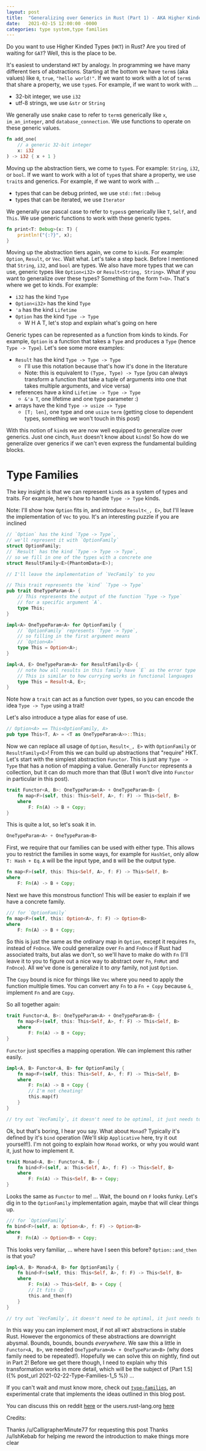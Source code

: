 ```yaml
---
layout: post
title:  "Generalizing over Generics in Rust (Part 1) - AKA Higher Kinded Types in Rust"
date:   2021-02-15 12:00:00 -0000
categories: type system,type families
---
```


Do you want to use Higher Kinded Types (`HKT`) in Rust? Are you tired of waiting for `GAT`? Well, this is the place to be.

It's easiest to understand `HKT` by analogy. In programming we have many different tiers of abstractions. Starting at the bottom we have `term`s (aka values) like `0`, `true`, `"hello world!"`. If we want to work with a lot of `term`s that share a property, we use `type`s. For example, if we want to work with ...

* 32-bit integer, we use `i32`
* utf-8 strings, we use `&str` or `String`

We generally use snake case to refer to `term`s generically like `x`, `im_an_integer`, and `database_connection`. We use functions to operate on these generic values.

```rust
fn add_one(
    // a generic 32-bit integer
    x: i32
) -> i32 { x + 1 }
```

Moving up the abstraction tiers, we come to `type`s. For example: `String`, `i32`, or `bool`. If we want to work with a lot of `type`s that share a property, we use `trait`s and generics. For example, if we want to work with ...

* types that can be debug printed, we use `std::fmt::Debug`
* types that can be iterated, we use `Iterator`

We generally use pascal case to refer to `types`s generically like `T`, `Self`, and `This`. We use generic functions to work with these generic types.

```rust
fn print<T: Debug>(x: T) {
    println!("{:?}", x);
}
```

Moving up the abstraction tiers again, we come to `kind`s. For example: `Option`, `Result`, or `Vec`. Wait what. Let's take a step back. Before I mentioned that `String`, `i32`, and `bool` are types. We also have more types that we can use, generic types like `Option<i32>` or `Result<String, String>`. What if you want to generalize over these types? Something of the form `T<U>`. That's where we get to kinds. For example:

* `i32` has the kind `Type`
* `Option<i32>` has the kind `Type`
* `'a` has the kind `Lifetime`
* `Option` has the kind `Type -> Type`
    * W H A T, let's stop and explain what's going on here

Generic types can be represented as a function from kinds to kinds. For example, `Option` is a function that takes a `Type` and produces a `Type` (hence `Type -> Type`). Let's see some more examples:

* `Result` has the kind `Type -> Type -> Type`
    * I'll use this notation because that's how it's done in the literature
    * Note: this is equivalent to `(Type, Type) -> Type` (you can always transform a function that take a tuple of arguments into one that takes multiple arguments, and vice versa)
* references have a kind `Lifetime -> Type -> Type`
    * `&'a T`, one lifetime and one type parameter :)
* arrays have the kind `Type -> usize -> Type`
    * `[T; len]`, one type and one `usize` `term` (getting close to dependent types, something we won't touch in this post)

With this notion of `kind`s we are now well equipped to generalize over generics. Just one cinch, `Rust` doesn't know about `kind`s! So how do we generalize over generics if we can't even express the fundamental building blocks.

# Type Families

The key insight is that we can represent `kind`s as a system of types and traits. For example, here's how to handle `Type -> Type` kinds.

Note: I'll show how `Option` fits in, and introduce `Result<_, E>`, but I'll leave the implementation of `Vec` to you. It's an interesting puzzle if you are inclined

```rust
// `Option` has the kind `Type -> Type`,
// we'll represent it with `OptionFamily`
struct OptionFamily;
// `Result` has the kind `Type -> Type -> Type`,
// so we fill in one of the types with a concrete one
struct ResultFamily<E>(PhantomData<E>);

// I'll leave the implementation of `VecFamily` to you

// This trait represents the `kind` `Type -> Type`
pub trait OneTypeParam<A> {
    // This represents the output of the function `Type -> Type`
    // for a specific argument `A`.
    type This;
}

impl<A> OneTypeParam<A> for OptionFamily {
    // `OptionFamily` represents `Type -> Type`,
    // so filling in the first argument means
    // `Option<A>`
    type This = Option<A>;
}

impl<A, E> OneTypeParam<A> for ResultFamily<E> {
    // note how all results in this family have `E` as the error type
    // This is similar to how currying works in functional languages
    type This = Result<A, E>;
}
```

Note how a `trait` can act as a function over types, so you can encode the idea `Type -> Type` using a trait!

Let's also introduce a type alias for ease of use. 

```rust
// Option<A> == This<OptionFamily, A>
pub type This<T, A> = <T as OneTypeParam<A>>::This;
```

Now we can replace all usage of `Option`, `Result<_, E>` with `OptionFamily` or `ResultFamily<E>`! From this we can build up abstractions that "require" HKT. Let's start with the simplest abstraction `Functor`. This is just any `Type -> Type` that has a notion of mapping a value. Generally `Functor` represents a collection, but it can do much more than that (But I won't dive into `Functor` in particular in this post).

```rust
trait Functor<A, B>: OneTypeParam<A> + OneTypeParam<B> {
    fn map<F>(self, this: This<Self, A>, f: F) -> This<Self, B>
    where
        F: Fn(A) -> B + Copy;
}
```

This is quite a lot, so let's soak it in.

```rust
OneTypeParam<A> + OneTypeParam<B>
```

First, we require that our families can be used with either type. This allows you to restrict the families in some ways, for example for `HashSet`, only allow `T: Hash + Eq`. `A` will be the input type, and `B` will be the output type.

```rust
fn map<F>(self, this: This<Self, A>, f: F) -> This<Self, B>
where
    F: Fn(A) -> B + Copy;
```

Next we have this monstrous function! This will be easier to explain if we have a concrete family.

```rust
/// for `OptionFamily`
fn map<F>(self, this: Option<A>, f: F) -> Option<B>
where
    F: Fn(A) -> B + Copy;
```

So this is just the same as the ordinary map in `Option`, except it requires `Fn`, instead of `FnOnce`. We could generalize over `Fn` and `FnOnce` if Rust had associated traits, but alas we don't, so we'll have to make do with `Fn` (I'll leave it to you to figure out a nice way to abstract over `Fn`, `FnMut` and `FnOnce`). All we've done is generalize it to *any* family, not just `Option`.

The `Copy` bound is nice for things like `Vec` where you need to apply the function multiple times. You can convert any `Fn` to a `Fn + Copy` because `&_` implement `Fn` and are `Copy`.

So all together again:

```rust
trait Functor<A, B>: OneTypeParam<A> + OneTypeParam<B> {
    fn map<F>(self, this: This<Self, A>, f: F) -> This<Self, B>
    where
        F: Fn(A) -> B + Copy;
}
```

`Functor` just specifies a mapping operation. We can implement this rather easily.

```rust
impl<A, B> Functor<A, B> for OptionFamily {
    fn map<F>(self, this: This<Self, A>, f: F) -> This<Self, B>
    where
        F: Fn(A) -> B + Copy {
        // I'm not cheating!
        this.map(f)
    }
}

// try out `VecFamily`, it doesn't need to be optimal, it just needs to work!
```

Ok, but that's boring, I hear you say. What about `Monad`? Typically it's defined by it's `bind` operation (We'll skip `Applicative` here, try it out yourself!). I'm not going to explain how `Monad` works, or why you would want it, just how to implement it.

```rust
trait Monad<A, B>: Functor<A, B> {
    fn bind<F>(self, a: This<Self, A>, f: F) -> This<Self, B>
    where
        F: Fn(A) -> This<Self, B> + Copy;
}
```

Looks the same as `Functor` to me! ... Wait, the bound on `F` looks funky. Let's dig in to the `OptionFamily` implementation again, maybe that will clear things up.

```rust
/// for `OptionFamily`
fn bind<F>(self, a: Option<A>, f: F) -> Option<B>
where
    F: Fn(A) -> Option<B> + Copy;
```

This looks very familiar, ... where have I seen this before? `Option::and_then` is that you?

```rust
impl<A, B> Monad<A, B> for OptionFamily {
    fn bind<F>(self, this: This<Self, A>, f: F) -> This<Self, B>
    where
        F: Fn(A) -> This<Self, B> + Copy {
        // It fits 😉
        this.and_then(f)
    }
}

// try out `VecFamily`, it doesn't need to be optimal, it just needs to work!
```

In this way you can implement most, if not all `HKT` abstractions in stable Rust. However the ergonomics of these abstractions are downright abysmal. Bounds, bounds, bounds *everywhere*. We saw this a little in `Functor<A, B>`, we needed `OneTypeParam<A> + OneTypeParam<B>` (why does family need to be repeated!). Hopefully we can solve this on nightly, find out in Part 2! Before we get there though, I need to explain why this transformation works in more detail, which will be the subject of [Part 1.5]({% post_url 2021-02-22-Type-Families-1_5 %}) ... 

If you can't wait and must know more, check out [`type-families`](https://github.com/rustyyato/type-families), an experimental crate that implements the ideas outlined in this blog post.

You can discuss this on reddit [here](https://www.reddit.com/r/rust/comments/ll9un4/generalizing_over_generics_in_rust_part_1_aka/) or the users.rust-lang.org [here](https://users.rust-lang.org/t/generalizing-over-generics-in-rust-part-1-aka-higher-kinded-types-in-rust/55716/2)

Credits:

Thanks /u/CalligrapherMinute77 for requesting this post
Thanks /u/IshKebab for helping me reword the introduction to make things more clear